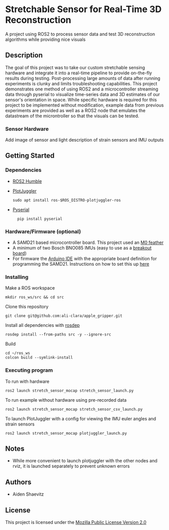 # Stretchable Sensor for Real-Time 3D Reconstruction

A project using ROS2 to process sensor data and test 3D reconstruction algorithms while providing nice visuals

## Description

The goal of this project was to take our custom stretchable sensing hardware and integrate it into a real-time pipeline to provide on-the-fly results during testing. Post-processing large amounts of data after running experiments is clunky and limits troubleshooting capabilities. This project demonstrates one method of using ROS2 and a microcontroller streaming data through pyserial to visualize time-series data and 3D estimates of our sensor's orientation in space. While specific hardware is required for this project to be implemented without modification, example data from previous experiments are provided as well as a ROS2 node that emulates the datastream of the microntroller so that the visuals can be tested.

### Sensor Hardware

Add image of sensor and light description of strain sensors and IMU outputs

## Getting Started

### Dependencies

- [ROS2 Humble](https://docs.ros.org/en/humble/Installation/Ubuntu-Install-Debians.html)

- [PlotJuggler](https://github.com/facontidavide/PlotJuggler)
  
      sudo apt install ros-$ROS_DISTRO-plotjuggler-ros
  
- [Pyserial](https://pyserial.readthedocs.io)

        pip install pyserial

### Hardware/Firmware (optional)
- A SAMD21 based microcontroller board. This project used an [M0 feather](https://www.adafruit.com/product/3403)
- A minimum of two Bosch BNO085 IMUs (easy to use as a [breakout board](https://www.adafruit.com/product/4754))
- For firmware the [Arduino IDE](https://www.arduino.cc/en/software) with the appropriate board definition for programming the SAMD21. Instructions on how to set this up [here](https://learn.adafruit.com/adafruit-feather-m0-basic-proto/using-with-arduino-ide)

### Installing

Make a ROS workspace

    mkdir ros_ws/src && cd src

Clone this repository

    git clone git@github.com:ali-clara/apple_gripper.git

Install all dependencies with [rosdep](https://docs.ros.org/en/humble/Tutorials/Intermediate/Rosdep.html)

    rosdep install --from-paths src -y --ignore-src

Build

    cd ~/ros_ws
    colcon build --symlink-install

### Executing program

To run with hardware
```
ros2 launch stretch_sensor_mocap stretch_sensor_launch.py
```
To run example without hardware using pre-recorded data
```
ros2 launch stretch_sensor_mocap stretch_sensor_csv_launch.py
```
To launch PlotJuggler with a config for viewing the IMU euler angles and strain sensors
```
ros2 launch stretch_sensor_mocap plotjuggler_launch.py
```

## Notes

- While more convenient to launch plotjuggler with the other nodes and rviz, it is launched separately to prevent unknown errors 

## Authors

- Aiden Shaevitz

## License

This project is licensed under the [Mozilla Public License Version 2.0](LICENSE.md)

 
